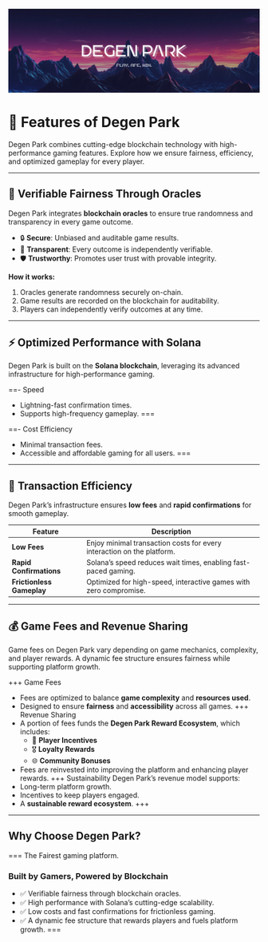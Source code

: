 ![](/dptwitter.png)
# 🧩 Features of Degen Park

Degen Park combines cutting-edge blockchain technology with high-performance gaming features. Explore how we ensure fairness, efficiency, and optimized gameplay for every player.

---

## 🌟 Verifiable Fairness Through Oracles

Degen Park integrates **blockchain oracles** to ensure true randomness and transparency in every game outcome.


- 🔒 **Secure**: Unbiased and auditable game results.
- 🧩 **Transparent**: Every outcome is independently verifiable.
- 🛡️ **Trustworthy**: Promotes user trust with provable integrity.

**How it works:**
1. Oracles generate randomness securely on-chain.
2. Game results are recorded on the blockchain for auditability.
3. Players can independently verify outcomes at any time.

---

## ⚡ Optimized Performance with Solana

Degen Park is built on the **Solana blockchain**, leveraging its advanced infrastructure for high-performance gaming.


==- Speed
- Lightning-fast confirmation times.
- Supports high-frequency gameplay.
===

==- Cost Efficiency
- Minimal transaction fees.
- Accessible and affordable gaming for all users.
===

---

## 💼 Transaction Efficiency

Degen Park’s infrastructure ensures **low fees** and **rapid confirmations** for smooth gameplay.

| Feature               | Description                                                                  |
|-----------------------|------------------------------------------------------------------------------|
| **Low Fees**          | Enjoy minimal transaction costs for every interaction on the platform.       |
| **Rapid Confirmations** | Solana’s speed reduces wait times, enabling fast-paced gaming.              |
| **Frictionless Gameplay** | Optimized for high-speed, interactive games with zero compromise.         |

---

## 💰 Game Fees and Revenue Sharing

Game fees on Degen Park vary depending on game mechanics, complexity, and player rewards. A dynamic fee structure ensures fairness while supporting platform growth.

+++ Game Fees
- Fees are optimized to balance **game complexity** and **resources used**.
- Designed to ensure **fairness** and **accessibility** across all games.
+++ Revenue Sharing
- A portion of fees funds the **Degen Park Reward Ecosystem**, which includes:
  - 🎁 **Player Incentives**
  - 🎖️ **Loyalty Rewards**
  - 🌐 **Community Bonuses**
- Fees are reinvested into improving the platform and enhancing player rewards.
+++ Sustainability
Degen Park’s revenue model supports:
- Long-term platform growth.
- Incentives to keep players engaged.
- A **sustainable reward ecosystem**.
+++

---

## Why Choose Degen Park?

=== The Fairest gaming platform.
### Built by Gamers, Powered by Blockchain

- ✅ Verifiable fairness through blockchain oracles.
- ✅ High performance with Solana’s cutting-edge scalability.
- ✅ Low costs and fast confirmations for frictionless gaming.
- ✅ A dynamic fee structure that rewards players and fuels platform growth.
===
